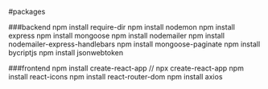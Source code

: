 #packages

  ###backend
    npm install require-dir
    npm install nodemon
    npm install express
    npm install mongoose
    npm install nodemailer
    npm install nodemailer-express-handlebars
    npm install mongoose-paginate
    npm install bycriptjs
    npm install jsonwebtoken
    
  ###frontend
    npm install create-react-app // npx create-react-app
    npm install react-icons
    npm install react-router-dom
    npm install axios



